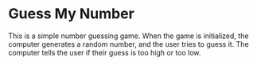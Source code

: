 # Guess My Number

This is a simple number guessing game. When the game is initialized, the computer generates
a random number, and the user tries to guess it. The computer tells the user if their guess
is too high or too low.